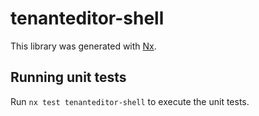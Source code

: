 # tenanteditor-shell

This library was generated with [Nx](https://nx.dev).

## Running unit tests

Run `nx test tenanteditor-shell` to execute the unit tests.
